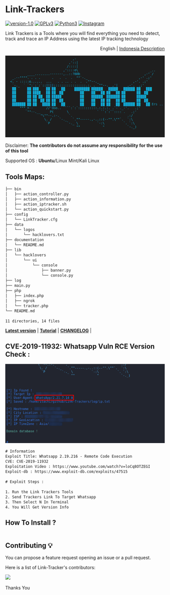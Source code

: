 # Link-Trackers
[![version-1.0](https://img.shields.io/badge/version-1.0-blue)]()
[![GPLv3](https://img.shields.io/badge/license-GPLv3-blue)](https://img.shields.io/badge/license-GPLv3-blue)
[![Python3](https://img.shields.io/badge/language-Python3-red)](https://img.shields.io/badge/language-Python3-red)
[![Instagram](https://img.shields.io/badge/Instagram-Account-blue)](https://www.instagram.com/anonputraid/)

Link Trackers is a Tools where you will find everything you need to detect, track and trace an IP Address using the latest IP tracking technology


<p align="right">
English | <a href="doc/README_ID.md">Indonesia Description</a>
</p>

<p align="center">
  <img src="src/img/Link-Trackers.png">
</p>


Disclaimer: **The contributors do not assume any responsibility for the use of this tool**

Supported OS : **Ubuntu**/Linux Mint/Kali Linux

## Tools Maps:

```text
├── bin
│   ├── action_controller.py
│   ├── action_information.py
│   ├── action_iptracker.sh
│   └── action_quickstart.py
├── config
│   └── LinkTracker.cfg
├── data
│   └── logos
│       └── hacklovers.txt
├── documentation
│   └── README.md
├── lib
│   └── hacklovers
│       └── ui
│           └── console
│               ├── banner.py
│               └── console.py
├── log
├── main.py
├── php
│   ├── index.php
│   ├── ngrok
│   └── tracker.php
└── README.md

11 directories, 14 files

```

[**Latest version**](https://github.com/anonputraid/Link-Trackers/releases/tag/0.1) |
[**Tutorial**](https://www.youtube.com/channel/UCi5KRK9ZFbzNwdzWmcTGYEA) |
[**CHANGELOG**](doc/CHANGELOG.md) |


## CVE-2019-11932: Whatsapp Vuln RCE Version Check :
<p align="center">
<img src="https://github.com/anonputraid/Link-Trackers/blob/main/src/img/Link%20Trackers%202021-05-23_01-45.png">
</p>


```text
# Information
Exploit Title: Whatsapp 2.19.216 - Remote Code Execution
CVE: CVE-2019-11932
Exploitation Video : https://www.youtube.com/watch?v=loCq8OTZEGI
Exploit-db : https://www.exploit-db.com/exploits/47515

# Exploit Steps :

1. Run the Link Trackers Tools
2. Send Trackers Link To Target Whatsapp
3. Then Select N In Terminal
4. You Will Get Version Info
```





## How To Install ?
```text

```

## Contributing 💡

You can propose a feature request opening an issue or a pull request.

Here is a list of Link-Tracker's contributors:

<a href="https://github.com/anonputraid/Link-Trackers/graphs/contributors">
  <img src="https://contributors-img.web.app/image?repo=anonputraid/Link-Trackers" />
</a>

Thanks You 
